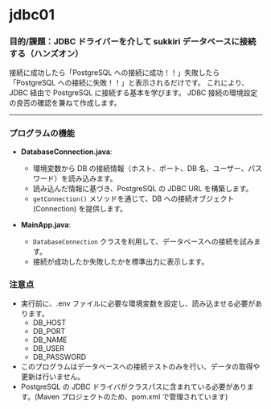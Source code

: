 # jdbc01

### 目的/課題：JDBC ドライバーを介して sukkiri データベースに接続する（ハンズオン）

接続に成功したら「PostgreSQL への接続に成功！！」失敗したら「PostgreSQL への接続に失敗！！」と表示されるだけです。
これにより、JDBC 経由で PostgreSQL に接続する基本を学びます。
JDBC 接続の環境設定の良否の確認を兼ねて作成します。

---

### プログラムの機能

- **DatabaseConnection.java**:

  - 環境変数から DB の接続情報（ホスト、ポート、DB 名、ユーザー、パスワード）を読み込みます。
  - 読み込んだ情報に基づき、PostgreSQL の JDBC URL を構築します。
  - `getConnection()` メソッドを通じて、DB への接続オブジェクト (Connection) を提供します。

- **MainApp.java**:
  - `DatabaseConnection` クラスを利用して、データベースへの接続を試みます。
  - 接続が成功したか失敗したかを標準出力に表示します。

### 注意点

- 実行前に、.env ファイルに必要な環境変数を設定し、読み込ませる必要があります。
  - DB_HOST
  - DB_PORT
  - DB_NAME
  - DB_USER
  - DB_PASSWORD
- このプログラムはデータベースへの接続テストのみを行い、データの取得や更新は行いません。
- PostgreSQL の JDBC ドライバがクラスパスに含まれている必要があります。(Maven プロジェクトのため、pom.xml で管理されています)
